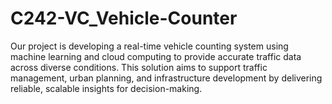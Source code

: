 # C242-VC_Vehicle-Counter
Our project is developing a real-time vehicle counting system using machine learning and cloud computing to provide accurate traffic data across diverse conditions. This solution aims to support traffic management, urban planning, and infrastructure development by delivering reliable, scalable insights for decision-making.
